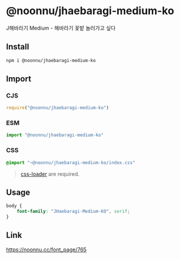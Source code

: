 # @noonnu/jhaebaragi-medium-ko
J해바라기 Medium - 해바라기 꽃밭 놀러가고 싶다

## Install
```sh
npm i @noonnu/jhaebaragi-medium-ko
```
## Import
### CJS
```js
require("@noonnu/jhaebaragi-medium-ko")
```
### ESM
```js
import "@noonnu/jhaebaragi-medium-ko"
```
### CSS 
```css
@import "~@noonnu/jhaebaragi-medium-ko/index.css"
```
> [css-loader](https://github.com/webpack-contrib/css-loader) are required.

## Usage
```css
body {
    font-family: "JHaebaragi-Medium-KO", serif;
}
```

## Link
https://noonnu.cc/font_page/765